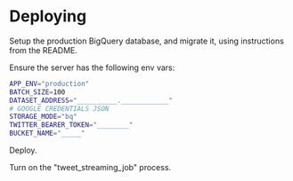 # Deploying

Setup the production BigQuery database, and migrate it, using instructions from the README.

Ensure the server has the following env vars:

```sh
APP_ENV="production"
BATCH_SIZE=100
DATASET_ADDRESS="__________.____________"
# GOOGLE CREDENTIALS JSON
STORAGE_MODE="bq"
TWITTER_BEARER_TOKEN="________"
BUCKET_NAME="_____"
```

Deploy.

Turn on the "tweet_streaming_job" process.
